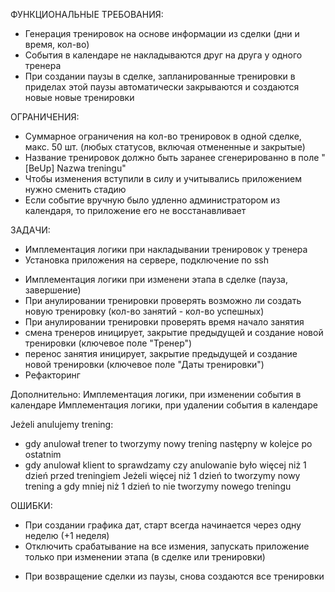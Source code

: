 ФУНКЦИОНАЛЬНЫЕ ТРЕБОВАНИЯ:

+ Генерация тренировок на основе информации из сделки (дни и время, кол-во)
+ События в календаре не накладываются друг на друга у одного тренера
+ При создании паузы в сделке, запланированные тренировки в приделах этой паузы автоматически закрываются и создаются
  новые новые тренировки

ОГРАНИЧЕНИЯ:

+ Суммарное ограничения на кол-во тренировок в одной сделке, макс. 50 шт. (любых статусов, включая отмененные и
  закрытые)
+ Название тренировок должно быть заранее сгенерированно в поле "\[BeUp\] Nazwa treningu"
+ Чтобы изменения вступили в силу и учитывались приложением нужно сменить стадию
+ Если событие вручную было удленно администратором из календаря, то приложение его не восстанавливает

ЗАДАЧИ:

+ Имплементация логики при накладывании тренировок у тренера
+ Установка приложения на сервере, подключение по ssh

- Имплементация логики при изменени этапа в сделке (пауза, завершение)
- При анулировании тренировки проверять возможно ли создать новую тренировку (кол-во занятий - кол-во успешных)
- При анулировании тренировки проверять время начало занятия
- смена тренеров иницирует, закрытие предыдущей и создание новой тренировки (ключевое поле "Тренер")
- перенос занятия иницирует, закрытие предыдущей и создание новой тренировки (ключевое поле "Даты тренировки")
- Рефакторинг

Дополнительно:
Имплементация логики, при изменении события в календаре
Имплементация логики, при удалении события в календаре

Jeżeli anulujemy trening:

- gdy anulował trener to tworzymy nowy trening następny w kolejce po ostatnim
- gdy anulował klient to sprawdzamy czy anulowanie było więcej niż 1 dzień przed treningiem
  Jeżeli więcej niż 1 dzień to tworzymy nowy trening a gdy mniej niż 1 dzień to nie tworzymy nowego treningu

ОШИБКИ:

+ При создании графика дат, старт всегда начинается через одну неделю (+1 неделя)
+ Отключить срабатывание на все измения, запускать приложение только при изменении этапа (в сделке или тренировки)

- При возвращение сделки из паузы, снова создаются все тренировки